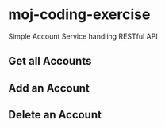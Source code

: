 # moj-coding-exercise
Simple Account Service handling RESTful API

## Get all Accounts

## Add an Account

## Delete an Account
